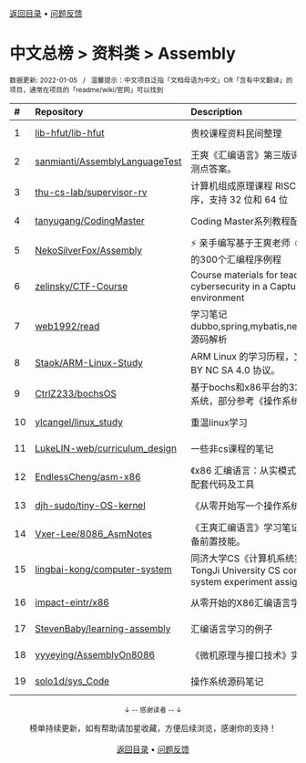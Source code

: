<a href="https://gitee.com/GrowingGit/GitHub-Chinese-Top-Charts#github中文排行榜">返回目录</a> • <a href="/content/docs/feedback.md">问题反馈</a>

# 中文总榜 > 资料类 > Assembly
<sub>数据更新: 2022-01-05&nbsp;&nbsp;&nbsp;/&nbsp;&nbsp;&nbsp;温馨提示：中文项目泛指「文档母语为中文」OR「含有中文翻译」的项目，通常在项目的「readme/wiki/官网」可以找到</sub>

|#|Repository|Description|Stars|Updated|
|:-|:-|:-|:-|:-|
|1|[lib-hfut/lib-hfut](https://gitee.com/lib-hfut/lib-hfut)|贵校课程资料民间整理|161|2021-12-21|
|2|[sanmianti/AssemblyLanguageTest](https://gitee.com/sanmianti/AssemblyLanguageTest)|王爽《汇编语言》第三版课后实验及检测点答案。|74|2021-07-26|
|3|[thu-cs-lab/supervisor-rv](https://gitee.com/thu-cs-lab/supervisor-rv)|计算机组成原理课程 RISC-V 监控程序，支持 32 位和 64 位|67|2021-09-20|
|4|[tanyugang/CodingMaster](https://gitee.com/tanyugang/CodingMaster)|Coding Master系列教程配套代码。|64|2021-09-04|
|5|[NekoSilverFox/Assembly](https://gitee.com/NekoSilverFox/Assembly)|⚡ 亲手编写基于王爽老师《汇编语言》的300个汇编程序例程|54|2021-12-30|
|6|[zelinsky/CTF-Course](https://gitee.com/zelinsky/CTF-Course)|Course materials for teaching cybersecurity in a Capture the Flag environment|44|2021-08-18|
|7|[web1992/read](https://gitee.com/web1992/read)|学习笔记 dubbo,spring,mybatis,netty,rocketmq 源码解析|25|2022-01-04|
|8|[Staok/ARM-Linux-Study](https://gitee.com/Staok/ARM-Linux-Study)|ARM Linux 的学习历程，文章遵守 CC BY NC SA 4.0 协议。|6|2021-09-27|
|9|[CtrlZ233/bochsOS](https://gitee.com/CtrlZ233/bochsOS)|基于bochs和x86平台的32为微型操作系统，部分参考《操作系统真象还原》|4|2021-07-26|
|10|[ylcangel/linux_study](https://gitee.com/ylcangel/linux_study)|重温linux学习|4|2021-07-11|
|11|[LukeLIN-web/curriculum_design](https://gitee.com/LukeLIN-web/curriculum_design)|一些非cs课程的笔记|4|2021-11-30|
|12|[EndlessCheng/asm-x86](https://gitee.com/EndlessCheng/asm-x86)|《x86 汇编语言：从实模式到保护模式》配套代码及工具|3|2021-10-29|
|13|[djh-sudo/tiny-OS-kernel](https://gitee.com/djh-sudo/tiny-OS-kernel)|《从零开始写一个操作系统》|3|2021-10-10|
|14|[Vxer-Lee/8086_AsmNotes](https://gitee.com/Vxer-Lee/8086_AsmNotes)|《王爽汇编语言》学习笔记，学逆向必备前置技能。|3|2021-09-29|
|15|[lingbai-kong/computer-system](https://gitee.com/lingbai-kong/computer-system)|同济大学CS《计算机系统实验》实验二TongJi University CS computer system experiment assignment 2|2|2021-07-25|
|16|[impact-eintr/x86](https://gitee.com/impact-eintr/x86)|从零开始的X86汇编语言学习|2|2022-01-04|
|17|[StevenBaby/learning-assembly](https://gitee.com/StevenBaby/learning-assembly)|汇编语言学习的例子|2|2021-08-05|
|18|[yyyeying/AssemblyOn8086](https://gitee.com/yyyeying/AssemblyOn8086)|《微机原理与接口技术》实验|2|2021-10-29|
|19|[solo1d/sys_Code](https://gitee.com/solo1d/sys_Code)|操作系统源码笔记|2|2021-07-22|

<div align="center">
    <p><sub>↓ -- 感谢读者 -- ↓</sub></p>
    榜单持续更新，如有帮助请加星收藏，方便后续浏览，感谢你的支持！
</div>

<br/>

<div align="center"><a href="https://gitee.com/GrowingGit/GitHub-Chinese-Top-Charts#github中文排行榜">返回目录</a> • <a href="/content/docs/feedback.md">问题反馈</a></div>
